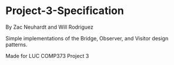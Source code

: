 # Project-3-Specification
By Zac Neuhardt and Will Rodriguez

Simple implementations of the Bridge, Observer, and Visitor design patterns.

Made for LUC COMP373 Project 3
